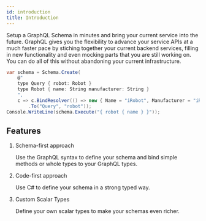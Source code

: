 ```yaml
---
id: introduction
title: Introduction
---
```


Setup a GraphQL Schema in minutes and bring your current service into the future. GraphQL gives you the flexibility to advance your service APIs at a much faster pace by stiching together your current backend services, filling in new functionality and even mocking parts that you are still working on. You can do all of this without abandoning your current infrastructure.

```csharp
var schema = Schema.Create(
    @"
    type Query { robot: Robot }
    type Robot { name: String manufacturer: String }
    ",
    c => c.BindResolver(() => new { Name = "iRobot", Manufacturer = "iRobot" })
        .To("Query", "robot"));
Console.WriteLine(schema.Execute("{ robot { name } }"));
```

## Features

1.  Schema-first approach

    Use the GraphQL syntax to define your schema and bind simple methods or whole types to your GraphQL types.

2.  Code-first approach

    Use C# to define your schema in a strong typed way.

3.  Custom Scalar Types

    Define your own scalar types to make your schemas even richer.
